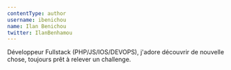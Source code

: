 ```yaml
---
contentType: author
username: ibenichou
name: Ilan Benichou
twitter: IlanBenhamou
---
```

Développeur Fullstack (PHP/JS/IOS/DEVOPS), j'adore découvrir de nouvelle chose, toujours prêt à relever un challenge.
